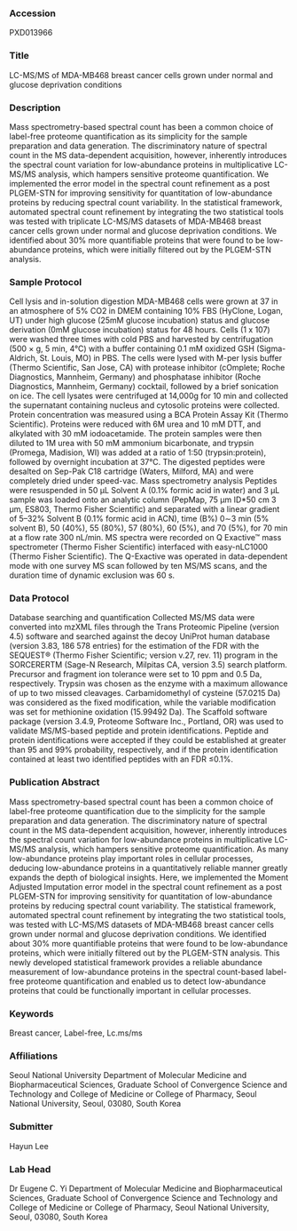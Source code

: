 ### Accession
PXD013966

### Title
LC-MS/MS of MDA-MB468 breast cancer cells grown under normal and glucose deprivation conditions

### Description
Mass spectrometry-based spectral count has been a common choice of label-free proteome quantification as its simplicity for the sample preparation and data generation. The discriminatory nature of spectral count in the MS data-dependent acquisition, however, inherently introduces the spectral count variation for low-abundance proteins in multiplicative LC-MS/MS analysis, which hampers sensitive proteome quantification. We implemented the error model in the spectral count refinement as a post PLGEM-STN for improving sensitivity for quantitation of low-abundance proteins by reducing spectral count variability. In the statistical framework, automated spectral count refinement by integrating the two statistical tools was tested with triplicate LC-MS/MS datasets of MDA-MB468 breast cancer cells grown under normal and glucose deprivation conditions. We identified about 30% more quantifiable proteins that were found to be low-abundance proteins, which were initially filtered out by the PLGEM-STN analysis.

### Sample Protocol
Cell lysis and in-solution digestion MDA-MB468 cells were grown at 37 in an atmosphere of 5% CO2 in DMEM containing 10% FBS (HyClone, Logan, UT) under high glucose (25mM glucose incubation) status and glucose derivation (0mM glucose incubation) status for 48 hours. Cells (1 x 107) were washed three times with cold PBS and harvested by centrifugation (500 × g, 5 min, 4°C) with a buffer containing 0.1 mM oxidized GSH (Sigma-Aldrich, St. Louis, MO) in PBS. The cells were lysed with M-per lysis buffer (Thermo Scientific, San Jose, CA) with protease inhibitor (cOmplete; Roche Diagnostics, Mannheim, Germany) and phosphatase inhibitor (Roche Diagnostics, Mannheim, Germany) cocktail, followed by a brief sonication on ice. The cell lysates were centrifuged at 14,000g for 10 min and collected the supernatant containing nucleus and cytosolic proteins were collected. Protein concentration was measured using a BCA Protein Assay Kit (Thermo Scientific). Proteins were reduced with 6M urea and 10 mM DTT, and alkylated with 30 mM iodoacetamide. The protein samples were then diluted to 1M urea with 50 mM ammonium bicarbonate, and trypsin (Promega, Madision, WI) was added at a ratio of 1:50 (trypsin:protein), followed by overnight incubation at 37°C. The digested peptides were desalted on Sep-Pak C18 cartridge (Waters, Milford, MA) and were completely dried under speed-vac.  Mass spectrometry analysis Peptides were resuspended in 50 μL Solvent A (0.1% formic acid in water) and 3 μL sample was loaded onto an analytic column (PepMap, 75 μm ID*50 cm 3 μm, ES803, Thermo Fisher Scientific) and separated with a linear gradient of 5–32% Solvent B (0.1% formic acid in ACN), time (B%) 0∼3 min (5% solvent B), 50 (40%), 55 (80%), 57 (80%), 60 (5%), and 70 (5%), for 70 min at a flow rate 300 nL/min. MS spectra were recorded on Q Exactive™ mass spectrometer (Thermo Fisher Scientific) interfaced with easy-nLC1000 (Thermo Fisher Scientific). The Q-Exactive was operated in data-dependent mode with one survey MS scan followed by ten MS/MS scans, and the duration time of dynamic exclusion was 60 s.

### Data Protocol
Database searching and quantification Collected MS/MS data were converted into mzXML files through the Trans Proteomic Pipeline (version 4.5) software and searched against the decoy UniProt human database (version 3.83, 186 578 entries) for the estimation of the FDR with the SEQUEST® (Thermo Fisher Scientific; version v.27, rev. 11) program in the SORCERERTM (Sage-N Research, Milpitas CA, version 3.5) search platform. Precursor and fragment ion tolerance were set to 10 ppm and 0.5 Da, respectively. Trypsin was chosen as the enzyme with a maximum allowance of up to two missed cleavages. Carbamidomethyl of cysteine (57.0215 Da) was considered as the fixed modification, while the variable modification was set for methionine oxidation (15.99492 Da). The Scaffold software package (version 3.4.9, Proteome Software Inc., Portland, OR) was used to validate MS/MS-based peptide and protein identifications. Peptide and protein identifications were accepted if they could be established at greater than 95 and 99% probability, respectively, and if the protein identification contained at least two identified peptides with an FDR ≤0.1%.

### Publication Abstract
Mass spectrometry-based spectral count has been a common choice of label-free proteome quantification due to the simplicity for the sample preparation and data generation. The discriminatory nature of spectral count in the MS data-dependent acquisition, however, inherently introduces the spectral count variation for low-abundance proteins in multiplicative LC-MS/MS analysis, which hampers sensitive proteome quantification. As many low-abundance proteins play important roles in cellular processes, deducing low-abundance proteins in a quantitatively reliable manner greatly expands the depth of biological insights. Here, we implemented the Moment Adjusted Imputation error model in the spectral count refinement as a post PLGEM-STN for improving sensitivity for quantitation of low-abundance proteins by reducing spectral count variability. The statistical framework, automated spectral count refinement by integrating the two statistical tools, was tested with LC-MS/MS datasets of MDA-MB468 breast cancer cells grown under normal and glucose deprivation conditions. We identified about 30% more quantifiable proteins that were found to be low-abundance proteins, which were initially filtered out by the PLGEM-STN analysis. This newly developed statistical framework provides a reliable abundance measurement of low-abundance proteins in the spectral count-based label-free proteome quantification and enabled us to detect low-abundance proteins that could be functionally important in cellular processes.

### Keywords
Breast cancer, Label-free, Lc.ms/ms

### Affiliations
Seoul National University
Department of Molecular Medicine and Biopharmaceutical Sciences, Graduate School of Convergence Science and Technology and College of Medicine or College of Pharmacy, Seoul National University, Seoul, 03080, South Korea

### Submitter
Hayun Lee

### Lab Head
Dr Eugene C. Yi
Department of Molecular Medicine and Biopharmaceutical Sciences, Graduate School of Convergence Science and Technology and College of Medicine or College of Pharmacy, Seoul National University, Seoul, 03080, South Korea


